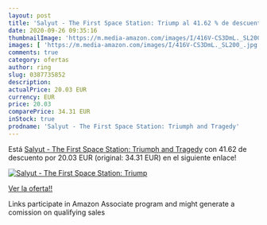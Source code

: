 ```yaml
---
layout: post
title: 'Salyut - The First Space Station: Triump al 41.62 % de descuento'
date: 2020-09-26 09:35:16
thumbnailImage: 'https://m.media-amazon.com/images/I/416V-CS3DmL._SL200_.jpg'
images: [ 'https://m.media-amazon.com/images/I/416V-CS3DmL._SL200_.jpg' ]
comments: true
category: ofertas
author: ring
slug: 0387735852
description:
actualPrice: 20.03 EUR
currency: EUR
price: 20.03
comparePrice: 34.31 EUR
inStock: true
prodname: 'Salyut - The First Space Station: Triumph and Tragedy'
---
```


Está [Salyut - The First Space Station: Triumph and Tragedy](https://www.amazon.it/dp/0387735852/?tag=tolees00-21) con 41.62 de descuento por 20.03 EUR (original: 34.31 EUR) en el siguiente enlace!

[![Salyut - The First Space Station: Triump](https://m.media-amazon.com/images/I/416V-CS3DmL._SL200_.jpg)](https://www.amazon.it/dp/0387735852/?tag=tolees00-21)

[Ver la oferta!!](https://www.amazon.it/dp/0387735852/?tag=tolees00-21)

Links participate in Amazon Associate program and might generate a comission on qualifying sales


